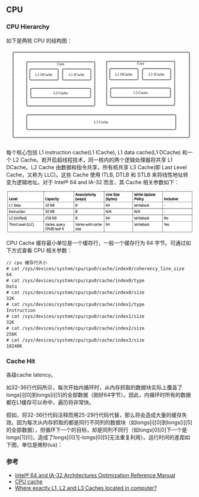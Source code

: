 ## CPU
### CPU Hierarchy

如下是两核 CPU 的结构图：

![cpu_hierarchy](../img/os_cpu_hierarchy.png)

每个核心包括 L1 instruction cache(L1 ICache), L1 data cache(L1 DCache) 和一个 L2 Cache。若开启超线程技术，同一核内的两个逻辑处理器将共享 L1 DCache。L2 Cache 由数据和指令共享，所有核共享 L3 Cache(即 Last Level Cache，又称为 LLC)。这些 Cache 使用 ITLB, DTLB 和 STLB 来将线性地址转变为逻辑地址。对于 Intel® 64 and IA-32 而言，其 Cache 相关参数如下：

![cpu_cache_parameter](../img/os_cpu_cache_parameter.png)

CPU Cache 缓存最小单位是一个缓存行，一般一个缓存行为 64 字节。可通过如下方式查看 CPU 相关参数：

```
// cpu 缓存行大小
# cat /sys/devices/system/cpu/cpu0/cache/index0/coherency_line_size
64
# cat /sys/devices/system/cpu/cpu0/cache/index0/type
Data
# cat /sys/devices/system/cpu/cpu0/cache/index0/size
32K
# cat /sys/devices/system/cpu/cpu0/cache/index1/type
Instruction
# cat /sys/devices/system/cpu/cpu0/cache/index1/size
32K
# cat /sys/devices/system/cpu/cpu0/cache/index2/size
256K
# cat /sys/devices/system/cpu/cpu0/cache/index3/size
10240K
```

### Cache Hit
各级cache latency。


如32-36行代码所示，每次开始内循环时，从内存抓取的数据块实际上覆盖了longs[i][0]到longs[i][5]的全部数据（刚好64字节）。因此，内循环时所有的数据都在L1缓存可以命中，遍历将非常快。

 

假如，将32-36行代码注释而用25-29行代码代替，那么将会造成大量的缓存失效。因为每次从内存抓取的都是同行不同列的数据块（如longs[i][0]到longs[i][5]的全部数据），但循环下一个的目标，却是同列不同行（如longs[0][0]下一个是longs[1][0]，造成了longs[0][1]-longs[0][5]无法重复利用）。运行时间的差距如下图，单位是微秒(us)：


### 参考
- [Intel® 64 and IA-32 Architectures Optimization Reference Manual](http://www.intel.com/content/dam/www/public/us/en/documents/manuals/64-ia-32-architectures-optimization-manual.pdf)
- [CPU cache](https://en.wikipedia.org/wiki/CPU_cache)
- [Where exactly L1, L2 and L3 Caches located in computer?](https://superuser.com/questions/196143/where-exactly-l1-l2-and-l3-caches-located-in-computer)
